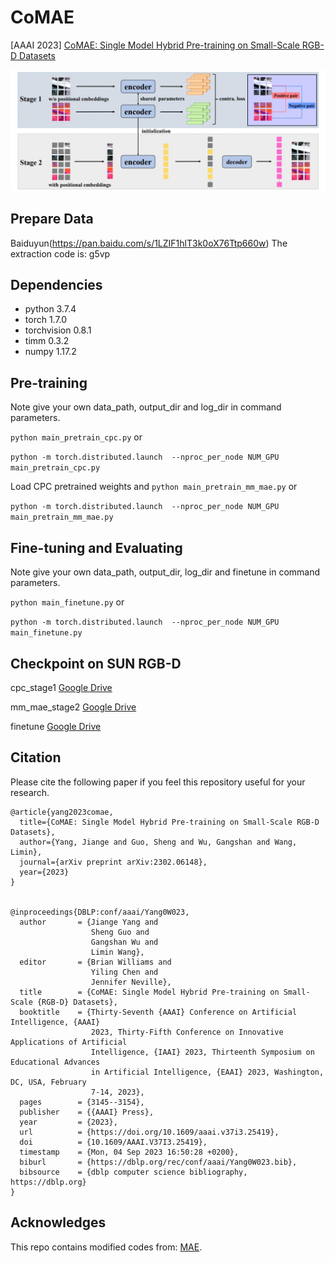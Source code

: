 # CoMAE
[AAAI 2023] [CoMAE: Single Model Hybrid Pre-training on Small-Scale RGB-D Datasets](https://arxiv.org/abs/2302.06148)

![CoMAE](https://github.com/MCG-NJU/CoMAE/blob/main/framework.png?raw=true)

## Prepare Data
Baiduyun(https://pan.baidu.com/s/1LZIF1hlT3k0oX76Ttp660w) The extraction code is: g5vp

## Dependencies
* python 3.7.4
* torch 1.7.0
* torchvision 0.8.1
* timm 0.3.2
* numpy 1.17.2

## Pre-training
Note give your own data_path, output_dir and log_dir in command parameters.

 `python main_pretrain_cpc.py` or 
 
 `python -m torch.distributed.launch  --nproc_per_node NUM_GPU main_pretrain_cpc.py`
 
 Load CPC pretrained weights and `python main_pretrain_mm_mae.py` or 
 
 `python -m torch.distributed.launch  --nproc_per_node NUM_GPU main_pretrain_mm_mae.py`
 
 ## Fine-tuning and Evaluating
 Note give your own data_path, output_dir, log_dir and finetune in command parameters.
 
 `python main_finetune.py` or
 
 `python -m torch.distributed.launch  --nproc_per_node NUM_GPU main_finetune.py`

 ## Checkpoint on SUN RGB-D
cpc_stage1 [Google Drive](https://drive.google.com/file/d/1ncr6Kp3e3aVmdOu-0XrKF2K-ZZFdRF-Q/view?usp=drive_link)

mm_mae_stage2 [Google Drive](https://drive.google.com/file/d/1uq7xgwndsfk8ELFax9LlRNNomUnKXh2z/view?usp=drive_link)

finetune [Google Drive](https://drive.google.com/file/d/14tudeAIbZXOwfFDqMda2UG5K2SwHV7_u/view?usp=drive_link)
 
## Citation
Please cite the following paper if you feel this repository useful for your research.
```
@article{yang2023comae,
  title={CoMAE: Single Model Hybrid Pre-training on Small-Scale RGB-D Datasets},
  author={Yang, Jiange and Guo, Sheng and Wu, Gangshan and Wang, Limin},
  journal={arXiv preprint arXiv:2302.06148},
  year={2023}
}


@inproceedings{DBLP:conf/aaai/Yang0W023,
  author       = {Jiange Yang and
                  Sheng Guo and
                  Gangshan Wu and
                  Limin Wang},
  editor       = {Brian Williams and
                  Yiling Chen and
                  Jennifer Neville},
  title        = {CoMAE: Single Model Hybrid Pre-training on Small-Scale {RGB-D} Datasets},
  booktitle    = {Thirty-Seventh {AAAI} Conference on Artificial Intelligence, {AAAI}
                  2023, Thirty-Fifth Conference on Innovative Applications of Artificial
                  Intelligence, {IAAI} 2023, Thirteenth Symposium on Educational Advances
                  in Artificial Intelligence, {EAAI} 2023, Washington, DC, USA, February
                  7-14, 2023},
  pages        = {3145--3154},
  publisher    = {{AAAI} Press},
  year         = {2023},
  url          = {https://doi.org/10.1609/aaai.v37i3.25419},
  doi          = {10.1609/AAAI.V37I3.25419},
  timestamp    = {Mon, 04 Sep 2023 16:50:28 +0200},
  biburl       = {https://dblp.org/rec/conf/aaai/Yang0W023.bib},
  bibsource    = {dblp computer science bibliography, https://dblp.org}
}
```
## Acknowledges
This repo contains modified codes from: [MAE](https://github.com/facebookresearch/mae).
